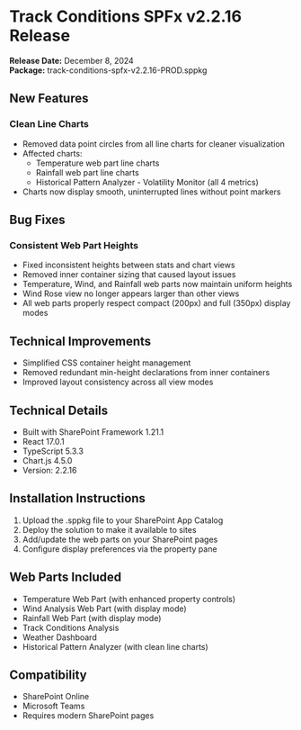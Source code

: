 # Track Conditions SPFx v2.2.16 Release

**Release Date:** December 8, 2024  
**Package:** track-conditions-spfx-v2.2.16-PROD.sppkg

## New Features

### Clean Line Charts
- Removed data point circles from all line charts for cleaner visualization
- Affected charts:
  - Temperature web part line charts
  - Rainfall web part line charts  
  - Historical Pattern Analyzer - Volatility Monitor (all 4 metrics)
- Charts now display smooth, uninterrupted lines without point markers

## Bug Fixes

### Consistent Web Part Heights
- Fixed inconsistent heights between stats and chart views
- Removed inner container sizing that caused layout issues
- Temperature, Wind, and Rainfall web parts now maintain uniform heights
- Wind Rose view no longer appears larger than other views
- All web parts properly respect compact (200px) and full (350px) display modes

## Technical Improvements
- Simplified CSS container height management
- Removed redundant min-height declarations from inner containers
- Improved layout consistency across all view modes

## Technical Details
- Built with SharePoint Framework 1.21.1
- React 17.0.1
- TypeScript 5.3.3
- Chart.js 4.5.0
- Version: 2.2.16

## Installation Instructions
1. Upload the .sppkg file to your SharePoint App Catalog
2. Deploy the solution to make it available to sites
3. Add/update the web parts on your SharePoint pages
4. Configure display preferences via the property pane

## Web Parts Included
- Temperature Web Part (with enhanced property controls)
- Wind Analysis Web Part (with display mode)
- Rainfall Web Part (with display mode)
- Track Conditions Analysis
- Weather Dashboard
- Historical Pattern Analyzer (with clean line charts)

## Compatibility
- SharePoint Online
- Microsoft Teams
- Requires modern SharePoint pages